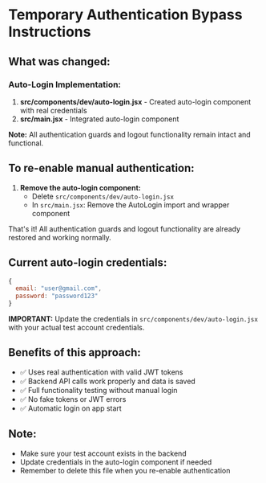 # Temporary Authentication Bypass Instructions

## What was changed:

### Auto-Login Implementation:
1. **src/components/dev/auto-login.jsx** - Created auto-login component with real credentials
2. **src/main.jsx** - Integrated auto-login component

**Note:** All authentication guards and logout functionality remain intact and functional.

## To re-enable manual authentication:

1. **Remove the auto-login component:**
   - Delete `src/components/dev/auto-login.jsx`
   - In `src/main.jsx`: Remove the AutoLogin import and wrapper component

That's it! All authentication guards and logout functionality are already restored and working normally.

## Current auto-login credentials:
```javascript
{
  email: "user@gmail.com",
  password: "password123"
}
```

**IMPORTANT:** Update the credentials in `src/components/dev/auto-login.jsx` with your actual test account credentials.

## Benefits of this approach:
- ✅ Uses real authentication with valid JWT tokens
- ✅ Backend API calls work properly and data is saved
- ✅ Full functionality testing without manual login
- ✅ No fake tokens or JWT errors
- ✅ Automatic login on app start

## Note:
- Make sure your test account exists in the backend
- Update credentials in the auto-login component if needed
- Remember to delete this file when you re-enable authentication
